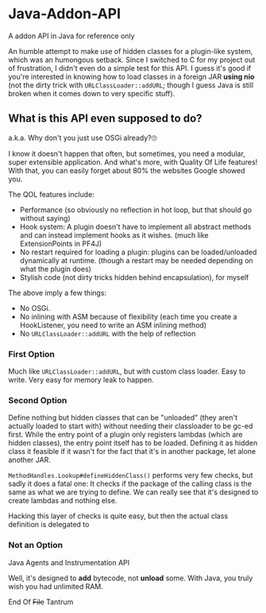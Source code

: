 # Java-Addon-API
A addon API in Java for reference only

An humble attempt to make use of hidden classes for a plugin-like system, which was an humongous setback. Since I switched to C for my project out of frustration, I didn't even do a simple test for this API. I guess it's good if you're interested in knowing how to load classes in a foreign JAR **using nio** (not the dirty trick with `URLClassLoader::addURL`; though I guess Java is still broken when it comes down to very specific stuff).

## What is this API even supposed to do?

a.k.a. Why don't you just use OSGi already?🙄

I know it doesn't happen that often, but sometimes, you need a modular, super extensible application. And what's more, with Quality Of Life features!
With that, you can easily forget about 80% the websites Google showed you.

The QOL features include:

- Performance (so obviously no reflection in hot loop, but that should go without saying)
- Hook system: A plugin doesn't have to implement all abstract methods and can instead implement hooks as it wishes. (much like ExtensionPoints in PF4J)
- No restart required for loading a plugin: plugins can be loaded/unloaded dynamically at runtime. (though a restart may be needed depending on what the plugin does)
- Stylish code (not dirty tricks hidden behind encapsulation), for myself

The above imply a few things:

- No OSGi.
- No inlining with ASM because of flexibility (each time you create a HookListener, you need to write an ASM inlining method)
- No `URLClassLoader::addURL` with the help of reflection

### First Option

Much like `URLClassLoader::addURL`, but with custom class loader. Easy to write. Very easy for memory leak to happen.

### Second Option

Define nothing but hidden classes that can be "unloaded" (they aren't actually loaded to start with) without needing their classloader to be gc-ed first.
While the entry point of a plugin only registers lambdas (which are hidden classes), the entry point itself has to be loaded. Defining it as hidden class it feasible if it wasn't for the fact that it's in another package, let alone another JAR.

`MethodHandles.Lookup#defineHiddenClass()` performs very few checks, but sadly it does a fatal one: It checks if the package of the calling class is the same as what we are trying to define. We can really see that it's designed to create lambdas and nothing else.

Hacking this layer of checks is quite easy, but then the actual class definition is delegated to

### Not an Option

Java Agents and Instrumentation API

Well, it's designed to **add** bytecode, not **unload** some. With Java, you truly wish you had unlimited RAM.

End Of ~~File~~ Tantrum
